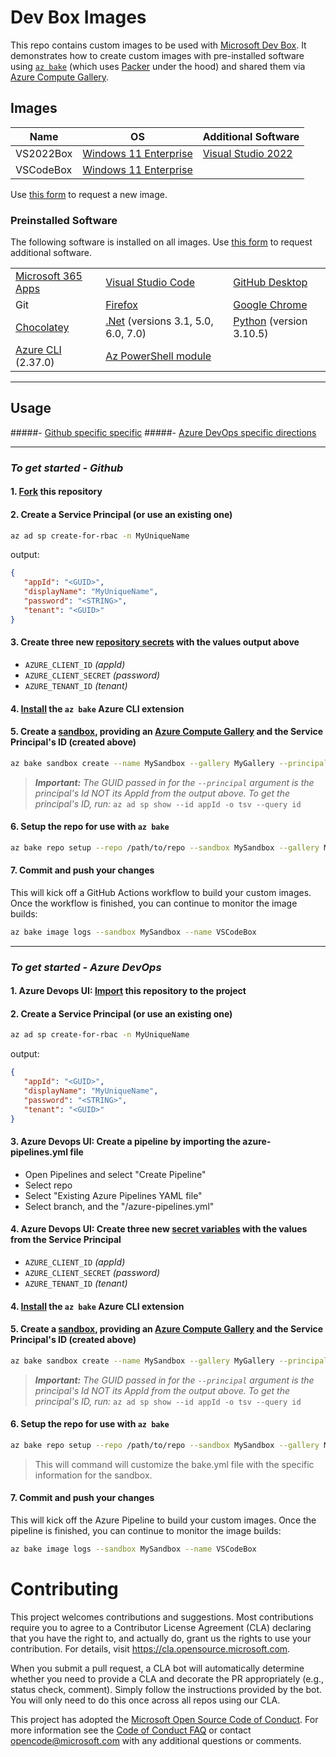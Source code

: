 # Dev Box Images

This repo contains custom images to be used with [Microsoft Dev Box](https://techcommunity.microsoft.com/t5/azure-developer-community-blog/introducing-microsoft-dev-box/ba-p/3412063).  It demonstrates how to create custom images with pre-installed software using [`az bake`][az-bake] (which uses [Packer](https://www.packer.io/) under the hood) and shared them via [Azure Compute Gallery][az-gallery].

## Images

| Name      | OS                             | Additional Software                                          |
| --------- | ------------------------------ | -------------------------------------------------------------|
| VS2022Box | [Windows 11 Enterprise][win11] | [Visual Studio 2022](https://visualstudio.microsoft.com/vs/) |
| VSCodeBox | [Windows 11 Enterprise][win11] |                                                              |

Use [this form](/../../issues/new?assignees=colbylwilliams&labels=image&template=request_image.yml&title=%5BImage%5D%3A+) to request a new image.

### Preinstalled Software

The following software is installed on all images. Use [this form](/../../issues/new?assignees=colbylwilliams&labels=software&template=request_software.yml&title=%5BSoftware%5D%3A+) to request additional software.

|     |     |     |
| --- | --- | --- |
| [Microsoft 365 Apps](https://www.microsoft.com/en-us/microsoft-365/products-apps-services) | [Visual Studio Code](https://code.visualstudio.com/) | [GitHub Desktop](https://desktop.github.com/) |
| Git | [Firefox](https://www.mozilla.org/en-US/firefox/new/) | [Google Chrome](https://www.google.com/chrome/) |
| [Chocolatey](https://chocolatey.org/) | [.Net](https://dotnet.microsoft.com/en-us/) (versions 3.1, 5.0, 6.0, 7.0) | [Python](https://www.python.org/) (version 3.10.5) |
| [Azure CLI](https://docs.microsoft.com/en-us/cli/azure/what-is-azure-cli) (2.37.0) | [Az PowerShell module](https://docs.microsoft.com/en-us/powershell/azure/what-is-azure-powershell) | |

---

## Usage 
#####- [Github specific specific](#to-get-started---github)
#####- [Azure DevOps specific directions](#to-get-started---azure-devops)

---
### ___To get started - Github___

#### 1. [Fork][fork] this repository

#### 2. Create a Service Principal (or use an existing one)

```sh
az ad sp create-for-rbac -n MyUniqueName
```

output:

```json
{
   "appId": "<GUID>",
   "displayName": "MyUniqueName",
   "password": "<STRING>",
   "tenant": "<GUID>"
}
```

#### 3. Create three new [repository secrets][repo-secrets] with the values output above

- `AZURE_CLIENT_ID` _(appId)_
- `AZURE_CLIENT_SECRET` _(password)_
- `AZURE_TENANT_ID` _(tenant)_

#### 4. [Install][az-bake-install] the `az bake` Azure CLI extension

#### 5. Create a [sandbox][az-bake-sandbox], providing an [Azure Compute Gallery][az-gallery] and the Service Principal's ID (created above)

```sh
az bake sandbox create --name MySandbox --gallery MyGallery --principal 00000000-0000-0000-0000-000000000000
```

> _**Important:** The GUID passed in for the `--principal` argument is the principal's Id NOT its AppId from the output above. To get the principal's ID, run:_  `az ad sp show --id appId -o tsv --query id`

#### 6. Setup the repo for use with `az bake`

```sh
az bake repo setup --repo /path/to/repo --sandbox MySandbox --gallery MyGallery
```

#### 7. Commit and push your changes

This will kick off a GitHub Actions workflow to build your custom images.  Once the workflow is finished, you can continue to monitor the image builds:

```sh
az bake image logs --sandbox MySandbox --name VSCodeBox
```
---

### ___To get started - Azure DevOps___

#### 1. Azure Devops UI: [Import][az-devops-import] this repository to the project

#### 2. Create a Service Principal (or use an existing one)

```sh
az ad sp create-for-rbac -n MyUniqueName
```

output:

```json
{
   "appId": "<GUID>",
   "displayName": "MyUniqueName",
   "password": "<STRING>",
   "tenant": "<GUID>"
}
```

#### 3. Azure Devops UI: Create a pipeline by importing the azure-pipelines.yml file
- Open Pipelines and select "Create Pipeline"
- Select repo
- Select "Existing Azure Pipelines YAML file"
- Select branch, and the "/azure-pipelines.yml"

#### 4. Azure Devops UI: Create three new [secret variables][az-devops-secrets] with the values from the Service Principal

- `AZURE_CLIENT_ID` _(appId)_
- `AZURE_CLIENT_SECRET` _(password)_
- `AZURE_TENANT_ID` _(tenant)_

#### 4. [Install][az-bake-install] the `az bake` Azure CLI extension

#### 5. Create a [sandbox][az-bake-sandbox], providing an [Azure Compute Gallery][az-gallery] and the Service Principal's ID (created above)

```sh
az bake sandbox create --name MySandbox --gallery MyGallery --principal 00000000-0000-0000-0000-000000000000
```

> _**Important:** The GUID passed in for the `--principal` argument is the principal's Id NOT its AppId from the output above. To get the principal's ID, run:_  `az ad sp show --id appId -o tsv --query id`

#### 6. Setup the repo for use with `az bake`

```sh
az bake repo setup --repo /path/to/repo --sandbox MySandbox --gallery MyGallery
```
> This will command will customize the bake.yml file with the specific information for the sandbox. 

#### 7. Commit and push your changes

This will kick off the Azure Pipeline to build your custom images.  Once the pipeline is finished, you can continue to monitor the image builds:

```sh
az bake image logs --sandbox MySandbox --name VSCodeBox
```



# Contributing

This project welcomes contributions and suggestions.  Most contributions require you to agree to a
Contributor License Agreement (CLA) declaring that you have the right to, and actually do, grant us
the rights to use your contribution. For details, visit <https://cla.opensource.microsoft.com>.

When you submit a pull request, a CLA bot will automatically determine whether you need to provide
a CLA and decorate the PR appropriately (e.g., status check, comment). Simply follow the instructions
provided by the bot. You will only need to do this once across all repos using our CLA.

This project has adopted the [Microsoft Open Source Code of Conduct](https://opensource.microsoft.com/codeofconduct/).
For more information see the [Code of Conduct FAQ](https://opensource.microsoft.com/codeofconduct/faq/) or
contact [opencode@microsoft.com](mailto:opencode@microsoft.com) with any additional questions or comments.

[win11]:https://www.microsoft.com/en-us/microsoft-365/windows/windows-11-enterprise
[fork]:https://docs.github.com/en/get-started/quickstart/fork-a-repo
[az-gallery]:https://docs.microsoft.com/en-us/azure/virtual-machines/shared-image-galleries?tabs=azure-cli
[az-bake]:https://github.com/colbylwilliams/az-bake
[az-bake-install]:https://github.com/colbylwilliams/az-bake#install
[az-bake-sandbox]:https://github.com/colbylwilliams/az-bake#sandbox
[repo-secrets]:https://docs.github.com/en/actions/security-guides/encrypted-secrets#creating-encrypted-secrets-for-a-repository
[az-devops-import]:https://learn.microsoft.com/en-us/azure/devops/repos/git/import-git-repository?view=azure-devops
[az-devops-secrets]:https://learn.microsoft.com/en-us/azure/devops/pipelines/process/set-secret-variables?view=azure-devops&tabs=yaml%2Cbash#secret-variable-in-the-ui
